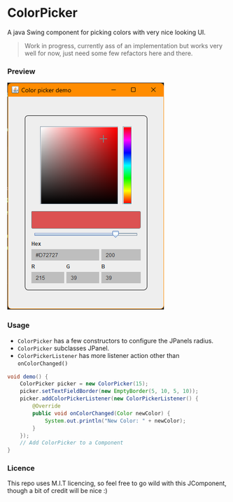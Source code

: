 # ColorPicker
A java Swing component for picking colors with very
nice looking UI.

> Work in progress, currently ass of an implementation
> but works very well for now, just need some few refactors
> here and there.

### Preview
![img.png](Preview.png)

### Usage
- <code>ColorPicker</code> has a few constructors to configure the 
JPanels radius.
- <code>ColorPicker</code> subclasses JPanel.
- <code>ColorPickerListener</code> has more listener action other than
<code>onColorChanged()</code>
```Java
void demo() {
    ColorPicker picker = new ColorPicker(15);
    picker.setTextFieldBorder(new EmptyBorder(5, 10, 5, 10));
    picker.addColorPickerListener(new ColorPickerListener() {
        @Override
        public void onColorChanged(Color newColor) {
            System.out.println("New Color: " + newColor);
        }
    });
    // Add ColorPicker to a Component
}
```

### Licence
This repo uses M.I.T licencing, so feel free to go wild
with this JComponent, though a bit of credit will be nice :) 
